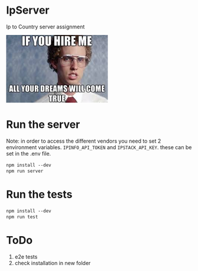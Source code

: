 # IpServer
Ip to Country server assignment

![screenshot](./images/images.jpeg)

# Run the server 
Note: in order to access the different vendors you need to set 2 environment variables. `IPINFO_API_TOKEN` and `IPSTACK_API_KEY`. these can be set in the .env file. 

```
npm install --dev
npm run server
``` 

# Run the tests
```
npm install --dev
npm run test
```

# ToDo 
1. e2e tests
2. check installation in new folder
